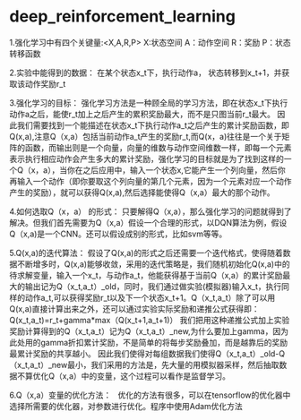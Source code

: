 # deep_reinforcement_learning
1.强化学习中有四个关键量:<X,A,R,P>
      X:状态空间
      A：动作空间
      R：奖励
      P：状态转移函数

2.实验中能得到的数据：
    在某个状态x_t下，执行动作a， 状态转移到x_t+1，并获取该动作奖励r_t

3.强化学习的目标：
    强化学习方法是一种顾全局的学习方法，即在状态x_t下执行动作a之后，能使r_t加上之后产生的累积奖励最大，而不是只图当前r_t最大。
    因此我们需要找到一个能描述在状态x_t下执行动作a_t之后产生的累计奖励函数，即Q(x,a),注意Q（x,a）包括当前动作a_t产生的奖励r_t,而Q(x，a)往往是一个关于矩阵的函数，而输出则是一个向量，向量的维数与动作空间维数一样，即每一个元素表示执行相应动作会产生多大的累计奖励，强化学习的目标就是为了找到这样的一个Q（x，a），当你在之后应用中，输入一个状态x,它能产生一个列向量，然后你再输入一个动作（即你要取这个列向量的第几个元素，因为一个元素对应一个动作产生的奖励），就可以获得Q(x,a),然后选择能使得Q（x,a）最大的那个动作。

4.如何选取Q（x，a） 的形式：
    只要解得Q（x,a），那么强化学习的问题就得到了解决。但我们首先需要为Q（x,a）假设一个合理的形式，以DQN算法为例，假设Q（x,a)是一个CNN。还可以假设成别的形式，比如svm等等。

5.Q(x,a)的迭代算法：
    假设了Q(x,a)的形式之后还需要一个迭代格式，使得随着数据不断增多时，Q(x,a)能够收敛，采用的迭代策略是，我们随机初始化Q(x,a)中的待求解变量，输入一个x_t，与动作a_t，他能获得基于当前Q（x,a）的累计奖励最大的输出记为Q（x_t,a_t）_old，同时，我们通过做实验(模拟器)输入x_t，执行同样的动作a_t,可以获得奖励r_t以及下一个状态x_t+1。Q（x_t,a_t）除了可以用Q(x,a)直接计算出来之外，还可以通过实验实际奖励和递推公式获得即：
                                                Q(x_t,a_t)=r_t+gamma*max（Q(x_t+1,a_t+1)）
    我们把用这种递推公式加上实验奖励计算得到的Q（x_t,a_t）记为Q（x_t,a_t）_new,为什么要加上gamma，因为此处用的gamma折扣累计奖励，不是简单的将每步奖励叠加，而是越靠后的奖励最累计奖励的共享越小。
    因此我们使得对每组数据我们使得Q（x_t,a_t）_old-Q（x_t,a_t）_new最小，我们采用的方法是，先大量的用模拟器采样，然后抽取数据不算优化Q（x,a）中的变量，这个过程可以看作是监督学习。

6.Q（x,a）变量的优化方法：
    优化的方法有很多，可以在tensorflow的优化器中选择所需要的优化器，对参数进行优化。程序中使用Adam优化方法
